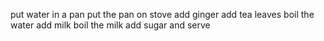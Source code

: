 put water in a pan
put the pan on stove
add ginger
add tea leaves
boil the water
add milk
boil the milk
add sugar
and serve